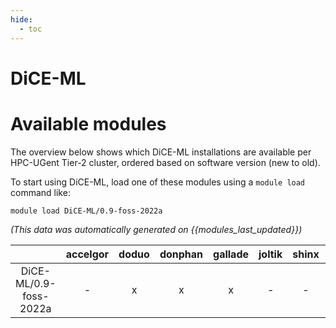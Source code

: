 ```yaml
---
hide:
  - toc
---
```


DiCE-ML
=======

# Available modules


The overview below shows which DiCE-ML installations are available per HPC-UGent Tier-2 cluster, ordered based on software version (new to old).

To start using DiCE-ML, load one of these modules using a `module load` command like:

```shell
module load DiCE-ML/0.9-foss-2022a
```

*(This data was automatically generated on {{modules_last_updated}})*  

| |accelgor|doduo|donphan|gallade|joltik|shinx|skitty|
| :---: | :---: | :---: | :---: | :---: | :---: | :---: | :---: |
|DiCE-ML/0.9-foss-2022a|-|x|x|x|-|-|-|
